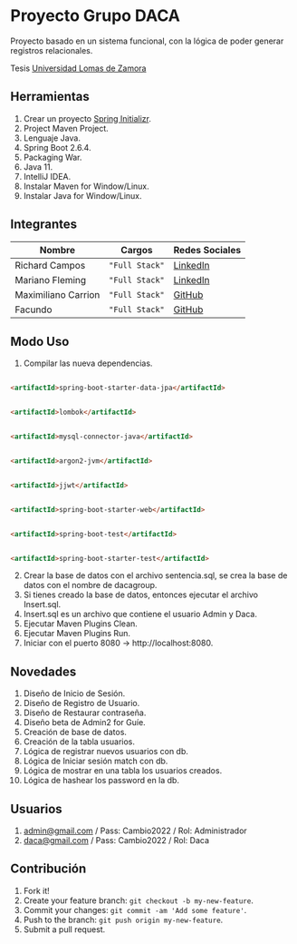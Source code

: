 # Proyecto Grupo DACA

Proyecto basado en un sistema funcional, con la lógica de poder generar registros relacionales.

Tesis  [Universidad Lomas de Zamora](https://www.unlz.edu.ar/ )

## Herramientas

1. Crear un proyecto [Spring Initializr](https://start.spring.io/ ).
2. Project Maven Project.
3. Lenguaje Java.
4. Spring Boot 2.6.4.
5. Packaging War.
6. Java 11.
7. IntelliJ IDEA.
8. Instalar Maven for Window/Linux.
9. Instalar Java for Window/Linux.

## Integrantes

| Nombre              |Cargos         | Redes Sociales                                                   |
|---------------------|---------------|------------------------------------------------------------------|
| Richard Campos      |`"Full Stack"` | [LinkedIn](https://www.linkedin.com/in/richard-campos-47123877/) |
| Mariano Fleming     |`"Full Stack"` | [LinkedIn](https://www.linkedin.com/in/mariano-fleming/)         |
| Maximiliano Carrion |`"Full Stack"` | [GitHub](https://github.com/MaxiCarrion)                         |
| Facundo             |`"Full Stack"` | [GitHub](https://github.com/fsalvia)                             |

## Modo Uso

1. Compilar las nueva dependencias.

```html

<artifactId>spring-boot-starter-data-jpa</artifactId>
```

```html

<artifactId>lombok</artifactId>
```

```html

<artifactId>mysql-connector-java</artifactId>
```

```html

<artifactId>argon2-jvm</artifactId>
```

```html

<artifactId>jjwt</artifactId>
```

```html

<artifactId>spring-boot-starter-web</artifactId>
```

```html

<artifactId>spring-boot-test</artifactId>
```

```html

<artifactId>spring-boot-starter-test</artifactId>
```

2. Crear la base de datos con el archivo sentencia.sql, se crea la base de datos con el nombre de dacagroup.
3. Si tienes creado la base de datos, entonces ejecutar el archivo Insert.sql.
4. Insert.sql es un archivo que contiene el usuario Admin y Daca.
5. Ejecutar Maven Plugins Clean.
6. Ejecutar Maven Plugins Run.
7. Iniciar con el puerto 8080 -> http://localhost:8080.

## Novedades

1. Diseño de Inicio de Sesión.
2. Diseño de Registro de Usuario.
3. Diseño de Restaurar contraseña.
4. Diseño beta de Admin2 for Guíe.
5. Creación de base de datos.
6. Creación de la tabla usuarios.
7. Lógica de registrar nuevos usuarios con db.
8. Lógica de Iniciar sesión match con db.
9. Lógica de mostrar en una tabla los usuarios creados.
10. Lógica de hashear los password en la db.

## Usuarios

1. admin@gmail.com / Pass: Cambio2022 / Rol: Administrador
1. daca@gmail.com / Pass: Cambio2022 / Rol: Daca

## Contribución

1. Fork it!
2. Create your feature branch: `git checkout -b my-new-feature`.
3. Commit your changes: `git commit -am 'Add some feature'`.
4. Push to the branch: `git push origin my-new-feature`.
5. Submit a pull request.
